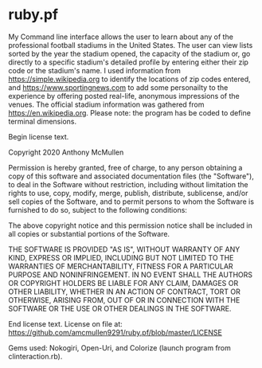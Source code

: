 # ruby.pf
My Command line interface allows the user to learn about any of the professional football stadiums in the United States. The user can view lists sorted by the year the stadium opened, the capacity of the stadium or, go directly to a specific stadium's detailed profile by entering either their zip code or the stadium's name. I used information from  https://simple.wikipedia.org to identify the locations of zip codes entered, and https://www.sportingnews.com to add some personailty to the experience by offering posted real-life, anonymous impressions of the venues. The official stadium information was gathered from https://en.wikipedia.org. Please note: the program has be coded to define terminal dimensions.

Begin license text.

Copyright 2020 Anthony McMullen

Permission is hereby granted, free of charge, to any person obtaining a copy of this software and associated documentation files (the "Software"), to deal in the Software without restriction, including without limitation the rights to use, copy, modify, merge, publish, distribute, sublicense, and/or sell copies of the Software, and to permit persons to whom the Software is furnished to do so, subject to the following conditions:

The above copyright notice and this permission notice shall be included in all copies or substantial portions of the Software.

THE SOFTWARE IS PROVIDED "AS IS", WITHOUT WARRANTY OF ANY KIND, EXPRESS OR IMPLIED, INCLUDING BUT NOT LIMITED TO THE WARRANTIES OF MERCHANTABILITY, FITNESS FOR A PARTICULAR PURPOSE AND NONINFRINGEMENT. IN NO EVENT SHALL THE AUTHORS OR COPYRIGHT HOLDERS BE LIABLE FOR ANY CLAIM, DAMAGES OR OTHER LIABILITY, WHETHER IN AN ACTION OF CONTRACT, TORT OR OTHERWISE, ARISING FROM, OUT OF OR IN CONNECTION WITH THE SOFTWARE OR THE USE OR OTHER DEALINGS IN THE SOFTWARE.

End license text.
License on file at: https://github.com/amcmullen9291/ruby.pf/blob/master/LICENSE

Gems used: Nokogiri, Open-Uri, and Colorize 
(launch program from clinteraction.rb).
